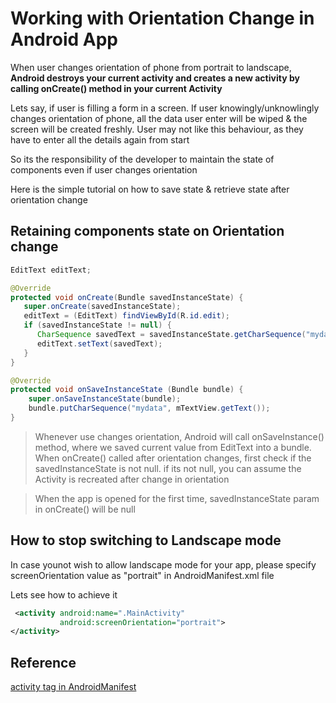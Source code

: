# Working with Orientation Change in Android App

When user changes orientation of phone from portrait to landscape, **Android destroys your current activity and creates a new activity by calling onCreate() method in your current Activity**

Lets say, if user is filling a form in a screen. If user knowingly/unknowlingly changes orientation of phone, all the data user enter will be wiped & the screen will be created freshly. User may not like this behaviour, as they have to enter all the details again from start

So its the responsibility of the developer to maintain the state of components even if user changes orientation

Here is the simple tutorial on how to save state & retrieve state after orientation change

## Retaining components state on Orientation change

```java
EditText editText;

@Override
protected void onCreate(Bundle savedInstanceState) {
   super.onCreate(savedInstanceState);
   editText = (EditText) findViewById(R.id.edit);
   if (savedInstanceState != null) {
      CharSequence savedText = savedInstanceState.getCharSequence("mydata");
      editText.setText(savedText);
   }
}

@Override
protected void onSaveInstanceState (Bundle bundle) {
    super.onSaveInstanceState(bundle);
    bundle.putCharSequence("mydata", mTextView.getText());
}
```

> Whenever use changes orientation, Android will call onSaveInstance() method, where we saved current value from EditText into a bundle. When onCreate() called after orientation changes, first check if the savedInstanceState is not null. if its not null, you can assume the Activity is recreated after change in orientation

> When the app is opened for the first time, savedInstanceState param in onCreate() will be null


## How to stop switching to Landscape mode

In case younot wish to allow landscape mode for your app, please specify screenOrientation value as "portrait" in AndroidManifest.xml file

Lets see how to achieve it 

```xml
 <activity android:name=".MainActivity"
           android:screenOrientation="portrait">
</activity>
```

## Reference

[activity tag in AndroidManifest](https://developer.android.com/guide/topics/manifest/activity-element)

